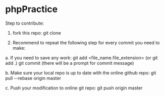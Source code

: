 # phpPractice

Step to contribute:

1. fork this repo:
git clone <url>

2. Recommend to repeat the following step for every commit you need to make:

a. If you need to save any work:
git add <file_name.file_extension> (or git add .)
git commit (there will be a prompt for commit message)

b. Make sure your local repo is up to date with the online github repo:
git pull --rebase origin master

c. Push your modification to online git repo:
git push origin master


